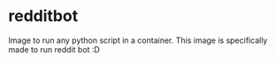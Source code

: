 # redditbot
Image to run any python script in a container. This image is specifically made to run reddit bot :D
